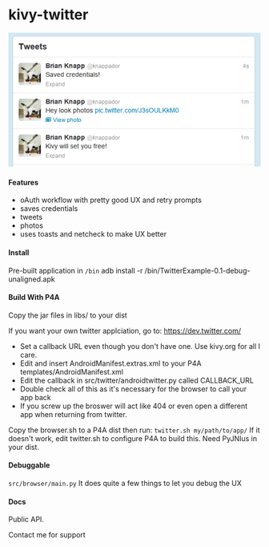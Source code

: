 kivy-twitter
=============

![We can tweet if we want to](/src/images/we_can_tweet_if_we_want_to.png "K power")


#### Features
* oAuth workflow with pretty good UX and retry prompts
* saves credentials
* tweets
* photos
* uses toasts and netcheck to make UX better

#### Install
Pre-built application in ```/bin```
adb install -r /bin/TwitterExample-0.1-debug-unaligned.apk

#### Build With P4A
Copy the jar files in libs/ to your dist

If you want your own twitter applciation, go to: 
https://dev.twitter.com/
* Set a callback URL even though you don't have one.  Use kivy.org for all I care.
* Edit and insert AndroidManifest.extras.xml to your P4A templates/AndroidManifest.xml
* Edit the callback in src/twitter/androidtwitter.py called CALLBACK_URL
* Double check all of this as it's necessary for the browser to call your app back
* If you screw up the broswer will act like 404 or even open a different app when returning from twitter.

Copy the browser.sh to a P4A dist then run:
```twitter.sh my/path/to/app/```
If it doesn't work, edit twitter.sh to configure P4A to build this.  Need PyJNIus in your dist. 

#### Debuggable
```src/browser/main.py``` It does quite a few things to let you debug the UX

#### Docs
Public API.

Contact me for support
